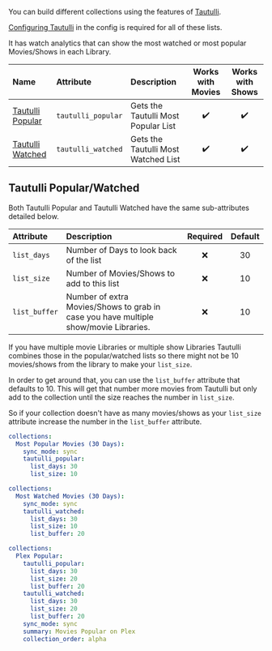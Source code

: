 You can build different collections using the features of [Tautulli](https://tautulli.com/).

[Configuring Tautulli](https://github.com/meisnate12/Plex-Meta-Manager/wiki/Tautulli-Attributes) in the config is required for all of these lists.

It has watch analytics that can show the most watched or most popular Movies/Shows in each Library.

| Name | Attribute | Description | Works with Movies | Works with Shows |
| :-- | :-- | :-- | :--: | :--: |
| [Tautulli Popular](#tautulli-popularwatched) | `tautulli_popular` | Gets the Tautulli Most Popular List | :heavy_check_mark: | :heavy_check_mark: |
| [Tautulli Watched](#tautulli-popularwatched) | `tautulli_watched` | Gets the Tautulli Most Watched List | :heavy_check_mark: | :heavy_check_mark: |

## Tautulli Popular/Watched
Both Tautulli Popular and Tautulli Watched have the same sub-attributes detailed below.

| Attribute | Description | Required | Default |
| :-- | :-- | :--: | :--: |
| `list_days` | Number of Days to look back of the list | :x: | 30 |
| `list_size` | Number of Movies/Shows to add to this list | :x: | 10 |
| `list_buffer` | Number of extra Movies/Shows to grab in case you have multiple show/movie Libraries. | :x: | 10 |

If you have multiple movie Libraries or multiple show Libraries Tautulli combines those in the popular/watched lists so there might not be 10 movies/shows from the library to make your `list_size`.

In order to get around that, you can use the `list_buffer` attribute that defaults to 10. This will get that number more movies from Tautulli but only add to the collection until the size reaches the number in `list_size`.

So if your collection doesn't have as many movies/shows as your `list_size` attribute increase the number in the `list_buffer` attribute.

```yaml
collections:
  Most Popular Movies (30 Days):
    sync_mode: sync
    tautulli_popular:
      list_days: 30
      list_size: 10
```
```yaml
collections:
  Most Watched Movies (30 Days):
    sync_mode: sync
    tautulli_watched:
      list_days: 30
      list_size: 10
      list_buffer: 20
```
```yaml
collections:
  Plex Popular:
    tautulli_popular:
      list_days: 30
      list_size: 20
      list_buffer: 20
    tautulli_watched:
      list_days: 30
      list_size: 20
      list_buffer: 20
    sync_mode: sync
    summary: Movies Popular on Plex
    collection_order: alpha
```
